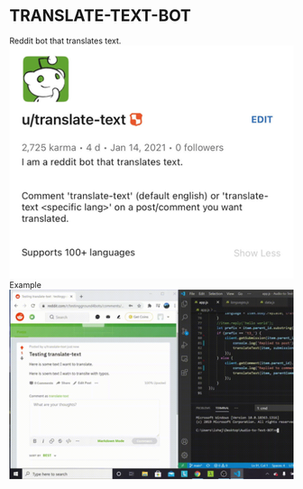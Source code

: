 # TRANSLATE-TEXT-BOT

Reddit bot that translates text. <br />
<img src="translateprofile.jpg"/>
<br />
Example <br />
<img src="translategif.gif"/>
